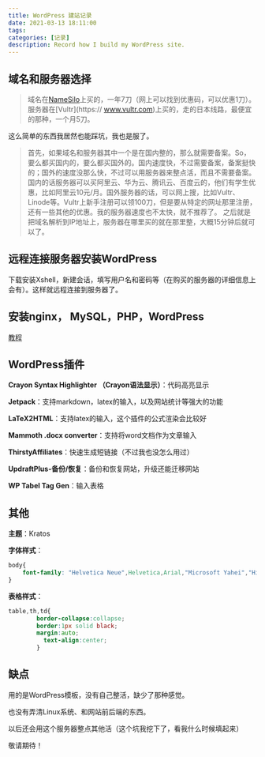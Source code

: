 ```yaml
---
title: WordPress 建站记录
date: 2021-03-13 18:11:00
tags: 
categories: [记录]
description: Record how I build my WordPress site.
---
```


## 域名和服务器选择

> 域名在[NameSilo](https://www.namesilo.com/)上买的，一年7刀（网上可以找到优惠码，可以优惠1刀）。服务器在[Vultr](https://	www.vultr.com)上买的，走的日本线路，最便宜的那种，一个月5刀。

这么简单的东西我居然也能踩坑，我也是服了。

> 首先，如果域名和服务器其中一个是在国内整的，那么就需要备案。So，要么都买国内的，要么都买国外的。国内速度快，不过需要备案，备案挺快的；国外的速度没那么快，不过可以用服务器来整点活，而且不需要备案。
> 国内的话服务器可以买阿里云、华为云、腾讯云、百度云的，他们有学生优惠，比如阿里云10元/月。国外服务器的话，可以网上搜，比如Vultr、Linode等。Vultr上新手注册可以领100刀，但是要从特定的网址那里注册，还有一些其他的优惠。我的服务器速度也不太快，就不推荐了。
> 之后就是把域名解析到IP地址上，服务器在哪里买的就在那里整，大概15分钟后就可以了。

## 远程连接服务器安装WordPress

下载安装Xshell，新建会话，填写用户名和密码等（在购买的服务器的详细信息上会有）。这样就远程连接到服务器了。

## 安装nginx， MySQL，PHP，WordPress

[教程](https://blog.csdn.net/qq874455953/article/details/81603241)

## WordPress插件

**Crayon Syntax Highlighter （Crayon语法显示）**：代码高亮显示

**Jetpack**：支持markdown，latex的输入，以及网站统计等强大的功能

**LaTeX2HTML**：支持latex的输入，这个插件的公式渲染会比较好

**Mammoth .docx converter**：支持将word文档作为文章输入

**ThirstyAffiliates**：快速生成短链接（不过我也没怎么用过）

**UpdraftPlus-备份/恢复**：备份和恢复网站，升级还能迁移网站 	

**WP Tabel Tag Gen**：输入表格

## 其他

**主题**：Kratos

**字体样式**：

```css
body{
    font-family: "Helvetica Neue",Helvetica,Arial,"Microsoft Yahei","Hiragino Sans GB","Heiti SC","WenQuanYi Micro Hei",sans-serif;
}
```

**表格样式**：

```css
table,th,td{
        border-collapse:collapse;
        border:1px solid black;
        margin:auto;
	      text-align:center;
        }
```

## 缺点

用的是WordPress模板，没有自己整活，缺少了那种感觉。

也没有弄清Linux系统、和网站前后端的东西。

以后还会用这个服务器整点其他活（这个坑我挖下了，看我什么时候填起来）

敬请期待！